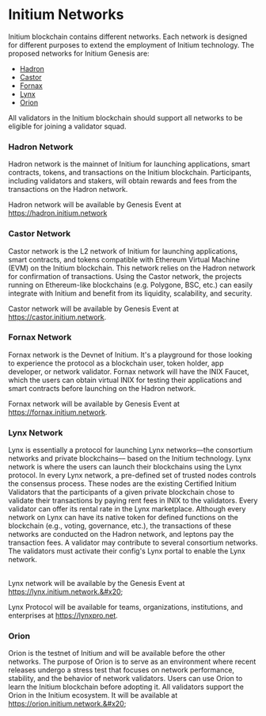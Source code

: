 # Initium Networks

Initium blockchain contains different networks. Each network is designed for different purposes to extend the employment of Initium technology. The proposed networks for Initium Genesis are:

* [Hadron](initium-networks.md#hadron-network)&#x20;
* [Castor](initium-networks.md#hadron-network-1)
* [Fornax](initium-networks.md#fornax)&#x20;
* [Lynx](initium-networks.md#lynx-network)
* [Orion](initium-networks.md#orion)

All validators in the Initium blockchain should support all networks to be eligible for joining a validator squad.&#x20;

### Hadron Network

Hadron network is the mainnet of Initium for launching applications, smart contracts, tokens, and transactions on the Initium blockchain. Participants, including validators and stakers, will obtain rewards and fees from the transactions on the Hadron network. &#x20;

Hadron network will be available by Genesis Event at https://hadron.initium.network

### Castor Network

Castor network is the L2 network of Initium for launching applications, smart contracts, and tokens compatible with Ethereum Virtual Machine (EVM) on the Initium blockchain. This network relies on the Hadron network for confirmation of transactions. Using the Castor network, the projects running on  Ethereum-like blockchains (e.g. Polygone, BSC, etc.) can easily integrate with Initium and benefit from its liquidity, scalability, and security.&#x20;

Castor network will be available by Genesis Event at https://castor.initium.network.

### Fornax Network

Fornax network is the Devnet of Initium. It's a playground for those looking to experience the protocol as a blockchain user, token holder, app developer, or network validator. Fornax network will have the INIX Faucet, which the users can obtain virtual INIX for testing their applications and smart contracts before launching on the Hadron network.

Fornax network will be available by Genesis Event at https://fornax.initium.network.

### Lynx Network

Lynx is essentially a protocol for launching Lynx networks––the consortium networks and private blockchains–– based on the Initium technology. Lynx network is where the users can launch their blockchains using the Lynx protocol. In every Lynx network, a pre-defined set of trusted nodes controls the consensus process. These nodes are the existing Certified Initium Validators that the participants of a given private blockchain chose to validate their transactions by paying rent fees in INIX to the validators. Every validator can offer its rental rate in the Lynx marketplace. Although every network on Lynx can have its native token for defined functions on the blockchain (e.g., voting, governance, etc.), the transactions of these networks are conducted on the Hadron network, and leptons pay the transaction fees. A validator may contribute to several consortium networks. The validators must activate their config's Lynx portal to enable the Lynx network.

\
Lynx network will be available by the Genesis Event at https://lynx.initium.network.&#x20;

Lynx Protocol will be available for teams, organizations, institutions, and enterprises at https://lynxpro.net.

### Orion

Orion is the testnet of Initium and will be available before the other networks. The purpose of Orion is to serve as an environment where recent releases undergo a stress test that focuses on network performance, stability, and the behavior of network validators. Users can use Orion to learn the Initium blockchain before adopting it. All validators support the Orion in the Initium ecosystem. It will be available at https://orion.initium.network.&#x20;
